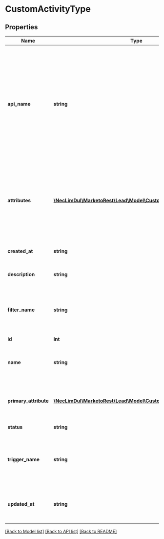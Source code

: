 # CustomActivityType

## Properties

Name | Type | Description | Notes
------------ | ------------- | ------------- | -------------
**api_name** | **string** | API Name of the type.  The API name must be unique and alphanumeric, containing at least one letter.  It is highly recommended to prepend a unique namespace of up to sixteen characters to the API name.  Required on creation | [optional] 
**attributes** | [**\NecLimDul\MarketoRest\Lead\Model\CustomActivityTypeAttribute[]**](CustomActivityTypeAttribute.md) | List of attributes for the activity type.  May only be added or update through Create or Update Custom Activity Type Attributes | [optional] 
**created_at** | **string** | Datetime when the activity type was created | [optional] 
**description** | **string** | Description of the activity type | [optional] 
**filter_name** | **string** | Human-readable name for the associated filter of the activity type.  Required on creation | [optional] 
**id** | **int** |  | [optional] 
**name** | **string** | Human-readable display name of the type.  Required on creation | [optional] 
**primary_attribute** | [**\NecLimDul\MarketoRest\Lead\Model\CustomActivityTypeAttribute**](CustomActivityTypeAttribute.md) | Primary Attribute of the activity type.  Required on creation | [optional] 
**status** | **string** | State of the activity type | [optional] 
**trigger_name** | **string** | Human-readable name for the associated trigger of the activity type.  Required on creation | [optional] 
**updated_at** | **string** | Datetime when the activity type was most recently updated | [optional] 

[[Back to Model list]](../README.md#documentation-for-models) [[Back to API list]](../README.md#documentation-for-api-endpoints) [[Back to README]](../README.md)

